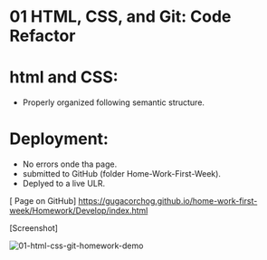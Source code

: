 # 01 HTML, CSS, and Git: Code Refactor

# html and CSS:

* Properly organized following semantic structure.

# Deployment:

* No errors onde tha page.
* submitted to GitHub (folder Home-Work-First-Week).
* Deplyed to a live ULR.

[ Page on GitHub] 
 https://gugacorchog.github.io/home-work-first-week/Homework/Develop/index.html

[Screenshot]

![01-html-css-git-homework-demo](https://user-images.githubusercontent.com/87793995/130548131-9aaaa8b0-714f-4799-93a6-c049ee5f07ff.png)



